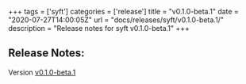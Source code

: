 +++
tags = ['syft']
categories = ['release']
title = "v0.1.0-beta.1"
date = "2020-07-27T14:00:05Z"
url = "docs/releases/syft/v0.1.0-beta.1/"
description = "Release notes for syft v0.1.0-beta.1"
+++

## Release Notes:
Version [v0.1.0-beta.1](https://github.com/anchore/syft/releases/tag/v0.1.0-beta.1)


